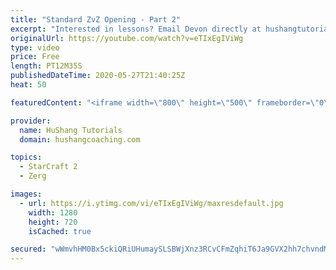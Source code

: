 ```yaml
---
title: "Standard ZvZ Opening - Part 2"
excerpt: "Interested in lessons? Email Devon directly at hushangtutorials@outlook.com ------------------------------------------------------------------------------------------------------- Want to support HuShang Tutorials directly? Patreon is a website where you can contribute a monthly donation that will help"
originalUrl: https://youtube.com/watch?v=eTIxEgIViWg
type: video
price: Free
length: PT12M35S
publishedDateTime: 2020-05-27T21:40:25Z
heat: 50

featuredContent: "<iframe width=\"800\" height=\"500\" frameborder=\"0\" src=\"https://www.youtube.com/embed/eTIxEgIViWg\" allow=\"accelerometer; autoplay; encrypted-media; gyroscope; picture-in-picture\" allowfullscreen></iframe>"

provider:
  name: HuShang Tutorials
  domain: hushangcoaching.com

topics:
  - StarCraft 2
  - Zerg

images:
  - url: https://i.ytimg.com/vi/eTIxEgIViWg/maxresdefault.jpg
    width: 1280
    height: 720
    isCached: true

secured: "wWmvhHM0Bx5ckiQRiUHumaySLSBWjXnz3RCvCFmZqhiT6Ja9GVX2hh7chvndM+c82eja0euXqlhIg5YWxqLFK5amWmnLyK2OhKyxsmuEUvhH5n6/Bm09UpZG/3MclVwRyG0vndx4OXdC1Uiba0WlKpNejRfgZ9JotsrpY3+4pjwG2PS2IQTQPV4FmtuSzLXiriFGKwe3wVsjLuNdBkr9rtW4g8a91mJFitOBGgPrBQsucE+pWbf42fvAI0iB/scu29FodtNiq1k/+voQp+RQKVp/hNMZUEsmvlFSy0FmAY3Atmrlxzd9uOWoH7++YNGgOd/BzfKbv0IyLEQ/CCg0lwsjByamPxy1xeptUKAsucBRegczpP91KT6JoyL0yOvrsAuT53hcsEF2La61FppQqn+o6cEqTW+SaV6/yJ40L/k=;xjxw14cmRq41+FcNPyxNIw=="
---
```


